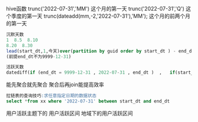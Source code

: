 hive函数 
trunc('2022-07-31','MM')  这个月的第一天 
trunc('2022-07-31','Q')  这个季度的第一天
trunc(dateadd(mm,-2,'2022-07-31'),'MM');  这个月的前两个月的第一天


```sql
沉默天数 
1  8.5  8.10  
8.20  8.30  
lead(start_dt,1,今天)over(partition by guid order by start_dt ) - end_dt -1 
(前提end_dt不为9999-12-31)
```
```sql
活跃天数
datediff(if (end_dt = 9999-12-31 , 2022-07-31 , end_dt )  ,   if(start_dt  < date_sub('2022-07-31',7) ,date_sub('2022-07-31',7) ,start_dt) +1)  
```



能先聚合就先聚合 聚合后再join能提高效率

```sql
拉链表的查询技巧:求任意指定日期的数据状态  
select *from xx where '2022-07-31' between start_dt and end_dt
```


用户活跃主题下的
用户活跃区间
地域下的用户活跃区间